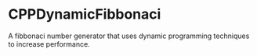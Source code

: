 # CPPDynamicFibbonaci
A fibbonaci number generator that uses dynamic programming techniques to increase performance.
